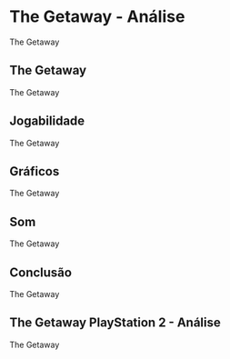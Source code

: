 ---
---

# The Getaway - Análise

The Getaway

## The Getaway

The Getaway

## Jogabilidade

The Getaway

## Gráficos

The Getaway

## Som

The Getaway

## Conclusão

The Getaway

## The Getaway PlayStation 2 - Análise

The Getaway
